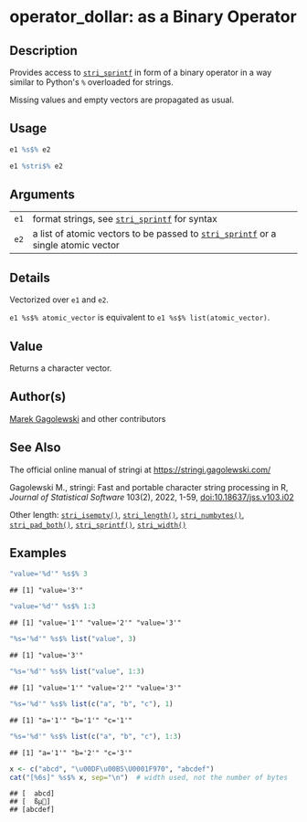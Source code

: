 # operator_dollar: as a Binary Operator

## Description

Provides access to [`stri_sprintf`](stri_sprintf.md) in form of a binary operator in a way similar to Python\'s `%` overloaded for strings.

Missing values and empty vectors are propagated as usual.

## Usage

``` r
e1 %s$% e2

e1 %stri$% e2
```

## Arguments

|  |  |
|----|----|
| `e1` | format strings, see [`stri_sprintf`](stri_sprintf.md) for syntax |
| `e2` | a list of atomic vectors to be passed to [`stri_sprintf`](stri_sprintf.md) or a single atomic vector |

## Details

Vectorized over `e1` and `e2`.

`e1 %s$% atomic_vector` is equivalent to `e1 %s$% list(atomic_vector)`.

## Value

Returns a character vector.

## Author(s)

[Marek Gagolewski](https://www.gagolewski.com/) and other contributors

## See Also

The official online manual of <span class="pkg">stringi</span> at <https://stringi.gagolewski.com/>

Gagolewski M., <span class="pkg">stringi</span>: Fast and portable character string processing in R, *Journal of Statistical Software* 103(2), 2022, 1-59, [doi:10.18637/jss.v103.i02](https://doi.org/10.18637/jss.v103.i02)

Other length: [`stri_isempty()`](stri_isempty.md), [`stri_length()`](stri_length.md), [`stri_numbytes()`](stri_numbytes.md), [`stri_pad_both()`](stri_pad.md), [`stri_sprintf()`](stri_sprintf.md), [`stri_width()`](stri_width.md)

## Examples




``` r
"value='%d'" %s$% 3
```

```
## [1] "value='3'"
```

``` r
"value='%d'" %s$% 1:3
```

```
## [1] "value='1'" "value='2'" "value='3'"
```

``` r
"%s='%d'" %s$% list("value", 3)
```

```
## [1] "value='3'"
```

``` r
"%s='%d'" %s$% list("value", 1:3)
```

```
## [1] "value='1'" "value='2'" "value='3'"
```

``` r
"%s='%d'" %s$% list(c("a", "b", "c"), 1)
```

```
## [1] "a='1'" "b='1'" "c='1'"
```

``` r
"%s='%d'" %s$% list(c("a", "b", "c"), 1:3)
```

```
## [1] "a='1'" "b='2'" "c='3'"
```

``` r
x <- c("abcd", "\u00DF\u00B5\U0001F970", "abcdef")
cat("[%6s]" %s$% x, sep="\n")  # width used, not the number of bytes
```

```
## [  abcd]
## [  ßµ🥰]
## [abcdef]
```
